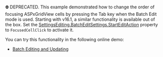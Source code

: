 ⛔ DEPRECATED. This example demonstrated how to change the order of focusing ASPxGridView cells by pressing the Tab key when the Batch Edit mode is used. Starting with v16.1, a similar functionality is available out of the box. Set the <a href="https://docs.devexpress.com/AspNet/DevExpress.Web.GridBatchEditSettings.StartEditAction">SettingsEditing.BatchEditSettings.StartEditAction</a> property to `FocusedCellClick` to activate it. 

You can try this functionality in the following online demo:

- <a href="http://demos.devexpress.com/ASPxGridViewDemos/GridEditing/BatchEditing.aspx">Batch Editing and Updating</a>
